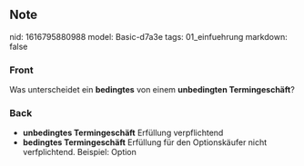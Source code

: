 ## Note
nid: 1616795880988
model: Basic-d7a3e
tags: 01_einfuehrung
markdown: false

### Front
Was unterscheidet ein <b>bedingtes</b> von einem <b>unbedingten
Termingeschäft</b>?

### Back
<div>
<div><ul>
<li><strong>unbedingtes Termingeschäft</strong> Erfüllung verpflichtend</li>
<li><strong>bedingtes Termingeschäft</strong> Erfüllung für den Optionskäufer nicht verfplichtend. Beispiel: Option</li>
</ul>
</div></div>
